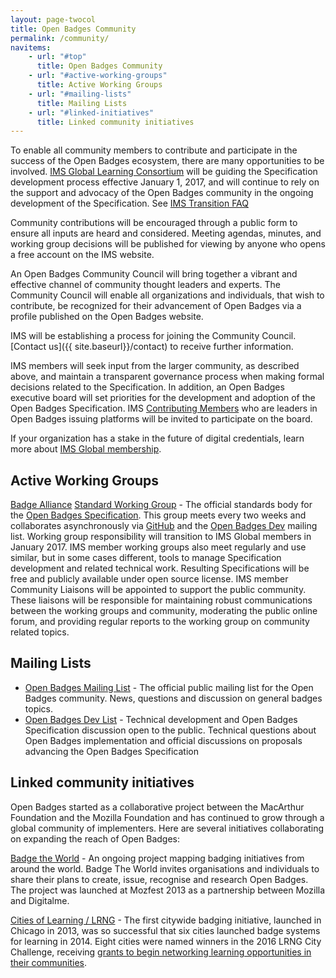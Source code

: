 ```yaml
---
layout: page-twocol
title: Open Badges Community
permalink: /community/
navitems:
    - url: "#top"
      title: Open Badges Community
    - url: "#active-working-groups"
      title: Active Working Groups
    - url: "#mailing-lists"
      title: Mailing Lists
    - url: "#linked-initiatives"
      title: Linked community initiatives
---
```


To enable all community members to contribute and participate in the success of the Open Badges ecosystem, there are many opportunities to be involved. [IMS Global Learning Consortium](https://www.imsglobal.org/) will be guiding the Specification development process effective January 1, 2017, and will continue to rely on the support and advocacy of the Open Badges community in the ongoing development of the Specification. See [IMS Transition FAQ](https://www.imsglobal.org/open-badges-transition-faq)

Community contributions will be encouraged through a public form to ensure all inputs are heard and considered. Meeting agendas, minutes, and working group decisions will be published for viewing by anyone who opens a free account on the IMS website.

An Open Badges Community Council will bring together a vibrant and effective channel of community thought leaders and experts. The Community Council will enable all organizations and individuals, that wish to contribute, be recognized for their advancement of Open Badges via a profile published on the Open Badges website. 

IMS will be establishing a process for joining the Community Council. [Contact us]({{ site.baseurl}}/contact) to receive further information.

IMS members will seek input from the larger community, as described above, and maintain a transparent governance process when making formal decisions related to the Specification. In addition, an Open Badges executive board will set priorities for the development and adoption of the Open Badges Specification. IMS [Contributing Members](https://www.imsglobal.org/membersandaffiliates.html) who are leaders in Open Badges issuing platforms will be invited to participate on the board.

If your organization has a stake in the future of digital credentials, learn more about [IMS Global membership](https://www.imsglobal.org/imsmembership.html).

<h2 class="title title-content" id="active-working-groups">Active Working Groups</h2>

[Badge Alliance]({{site.baseurl}}/badge-alliance/) [Standard Working Group]({{site.baseurl}}/badge-alliance/working-groups/standard/) - The official standards body for the [Open Badges Specification](https://openbadgespec.org/). This group meets every two weeks and collaborates asynchronously via [GitHub](https://github.com/openbadges/openbadges-specification/issues) and the [Open Badges Dev](http://bit.ly/badgesdevgroup) mailing list.
Working group responsibility will transition to IMS Global members in January 2017. IMS member working groups also meet regularly and use similar, but in some cases different, tools to manage Specification development and related technical work. Resulting Specifications will be free and publicly available under open source license. IMS member Community Liaisons will be appointed to support the public community. These liaisons will be responsible for maintaining robust communications between the working groups and community, moderating the public online forum, and providing regular reports to the working group on community related topics.

<h2 class="title title-content" id="mailing-lists">Mailing Lists</h2>

* [Open Badges Mailing List](https://groups.google.com/forum/#!forum/openbadges) - The official public mailing list for the Open Badges community. News, questions and discussion on general badges topics.
* [Open Badges Dev List](https://groups.google.com/forum/#!forum/openbadges-dev) - Technical development and Open Badges Specification discussion open to the public. Technical questions about Open Badges implementation and official discussions on proposals advancing the Open Badges Specification

<h2 class="title title-content" id="Extcommunityinitiatives">Linked community initiatives</h2>

Open Badges started as a collaborative project between the MacArthur Foundation and the Mozilla Foundation and has continued to grow through a global community of implementers. Here are several initiatives collaborating on expanding the reach of Open Badges:

[Badge the World](http://www.badgetheworld.org/) - An ongoing project mapping badging initiatives from around the world.  Badge The World invites organisations and individuals to share their plans to create, issue, recognise and research Open Badges. The project was launched at Mozfest 2013 as a partnership between Mozilla and Digitalme.

[Cities of Learning / LRNG](https://www.lrng.org/) - The first citywide badging initiative, launched in Chicago in 2013, was so successful that six cities launched badge systems for learning in 2014. Eight cities were named winners in the 2016 LRNG City Challenge, receiving [grants to begin networking learning opportunities in their communities](https://www.macfound.org/press/press-releases/better-futures-2-million-americans-through-open-badges/).
